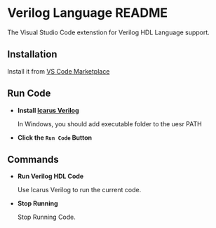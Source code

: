 # Verilog Language README

The Visual Studio Code extenstion for Verilog HDL Language support.

## Installation

Install it from [VS Code Marketplace](https://marketplace.visualstudio.com/items/itemName=leafvmaple.verilog)

## Run Code

* **Install [Icarus Verilog](https://iverilog.fandom.com/wiki/Installation_Guide)**

  In Windows, you should add executable folder to the uesr PATH

* **Click the `Run Code` Button**

## Commands

* **Run Verilog HDL Code**

    Use Icarus Verilog to run the current code.

* **Stop Running**

    Stop Running Code.
